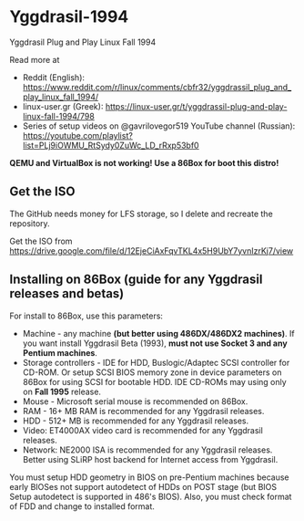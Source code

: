 # Yggdrasil-1994
Yggdrasil Plug and Play Linux Fall 1994

Read more at

  - Reddit (English): https://www.reddit.com/r/linux/comments/cbfr32/yggdrassil_plug_and_play_linux_fall_1994/
  - linux-user.gr (Greek): https://linux-user.gr/t/yggdrassil-plug-and-play-linux-fall-1994/798
  - Series of setup videos on @gavrilovegor519 YouTube channel (Russian): https://youtube.com/playlist?list=PLj9iOWMU_RtSydy0ZuWc_LD_rRxp53bf0

**QEMU and VirtualBox is not working! Use a 86Box for boot this distro!**

## Get the ISO
The GitHub needs money for LFS storage, so I delete and recreate the repository.

Get the ISO from https://drive.google.com/file/d/12EjeCiAxFqvTKL4x5H9UbY7yvnIzrKj7/view

## Installing on 86Box (guide for any Yggdrasil releases and betas)

For install to 86Box, use this parameters:

  - Machine - any machine **(but better using 486DX/486DX2 machines)**. If you want install Yggdrasil Beta (1993), **must not use Socket 3 and any Pentium machines**.
  - Storage controllers - IDE for HDD, Buslogic/Adaptec SCSI controller for CD-ROM. Or setup SCSI BIOS memory zone in device parameters on 86Box for using SCSI for bootable HDD. IDE CD-ROMs may using only on **Fall 1995** release.
  - Mouse - Microsoft serial mouse is recommended on 86Box.
  - RAM - 16+ MB RAM is recommended for any Yggdrasil releases.
  - HDD - 512+ MB is recommended for any Yggdrasil releases.
  - Video: ET4000AX video card is recommended for any Yggdrasil releases.
  - Network: NE2000 ISA is recommended for any Yggdrasil releases. Better using SLiRP host backend for Internet access from Yggdrasil.

You must setup HDD geometry in BIOS on pre-Pentium machines because early BIOSes not support autodetect of HDDs on POST stage (but BIOS Setup autodetect is supported in 486's BIOS). Also, you must check format of FDD and change to installed format.
